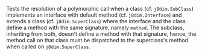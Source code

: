 [//]: # (MAIN: j8dim.SuperClass)
Tests the resolution of a polymorphic call when a class (cf. ```j8dim.SubClass```) implements an
interface with default method (cf. ```j8dim.Interface```) and extends a class (cf. ```j8dim.SuperClass```)
where the interface and the class define a method with the same signature, namely ```method```.
The subclass, inheriting from both, doesn't define a method with that signature, hence, the method
call on that class must be dispatched to the superclass's method when called on ```j8dim.SuperClass```.
